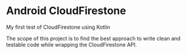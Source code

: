 # Android CloudFirestone
My first test of CloudFirestone using Kotlin

The scope of this project is to find the best approach to write clean and testable code while wrapping the CloudFirestone API.
